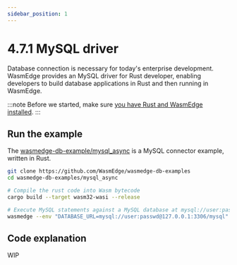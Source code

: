 ```yaml
---
sidebar_position: 1
---
```


# 4.7.1 MySQL driver

Database connection is necessary for today's enterprise development. WasmEdge provides an MySQL driver for Rust developer, enabling developers to build database applications in Rust and then running in WasmEdge.

:::note
Before we started, make sure [you have Rust and WasmEdge installed](../setup).
:::

## Run the example

The [wasmedge-db-example/mysql_async](https://github.com/WasmEdge/wasmedge-db-examples/tree/main/mysql_async) is a MySQL connector example, written in Rust.

```bash
git clone https://github.com/WasmEdge/wasmedge-db-examples
cd wasmedge-db-examples/mysql_async

# Compile the rust code into Wasm bytecode
cargo build --target wasm32-wasi --release

# Execute MySQL statements against a MySQL database at mysql://user:passwd@127.0.0.1:3306
wasmedge --env "DATABASE_URL=mysql://user:passwd@127.0.0.1:3306/mysql" target/wasm32-wasi/release/crud.wasm
```

## Code explanation

WIP
